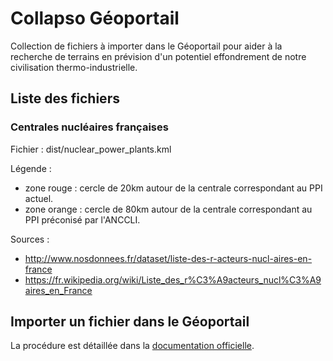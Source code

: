# Collapso Géoportail

Collection de fichiers à importer dans le Géoportail pour aider à la recherche de terrains en prévision d'un potentiel effondrement de notre civilisation thermo-industrielle.

## Liste des fichiers

### Centrales nucléaires françaises

Fichier : dist/nuclear_power_plants.kml

Légende :
* zone rouge : cercle de 20km autour de la centrale correspondant au PPI actuel.
* zone orange : cercle de 80km autour de la centrale correspondant au PPI préconisé par l'ANCCLI.

Sources : 
* http://www.nosdonnees.fr/dataset/liste-des-r-acteurs-nucl-aires-en-france
* https://fr.wikipedia.org/wiki/Liste_des_r%C3%A9acteurs_nucl%C3%A9aires_en_France

## Importer un fichier dans le Géoportail

La procédure est détaillée dans la [documentation officielle](https://www.geoportail.gouv.fr/actualites/import-donnees).

